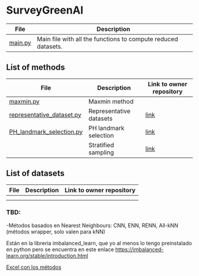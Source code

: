 # SurveyGreenAI

| File                                                                    | Description                                                   |
|-------------------------------------------------------------------------|---------------------------------------------------------------|
| [main.py](https://github.com/Cimagroup/SurveyGreenAI/blob/main/main.py) | Main file with all the functions to compute reduced datasets. |

## List of methods

| File                                                                                                        | Description             | Link to owner repository                                                  |
|-------------------------------------------------------------------------------------------------------------|-------------------------|---------------------------------------------------------------------------------------------------------------|
| [maxmin.py](https://github.com/Cimagroup/SurveyGreenAI/blob/main/maxmin.py)                                 | Maxmin method           |                                                                                                               |
| [representative_dataset.py](https://github.com/Cimagroup/SurveyGreenAI/blob/main/representative_dataset.py) | Representative datasets | [link](https://github.com/Cimagroup/Experiments-Representative-datasets/tree/master)                          |
| [PH_landmark_selection.py](https://github.com/Cimagroup/SurveyGreenAI/blob/main/PH_landmark_selection.py)   | PH landmark selection   | [link](https://github.com/stolzbernadette/Outlier-robust-subsampling-techniques-for-persistent-homology)      |
|                                                                                                             | Stratified sampling     | [link](https://scikit-learn.org/stable/modules/generated/sklearn.model_selection.StratifiedShuffleSplit.html) |


## List of datasets

| File | Description | Link to owner repository |
|------|-------------|--------------------------|
|      |             |                          |
|      |             |                          |

 ### TBD:

-Métodos basados en Nearest Neighbours: CNN, ENN, RENN, All-kNN (métodos wrapper, solo valen para kNN)

Están en la librería imbalanced_learn, que yo al menos lo tengo preinstalado en python pero se encuentra en este enlace
https://imbalanced-learn.org/stable/introduction.html


[Excel con los métodos](https://uses0-my.sharepoint.com/:x:/g/personal/jperera_us_es/EQi_VVO1qJ9Kr2nzCTHEPyQB0N6eozIzUuXQ98gvZbedLg?e=KVcs4W)
